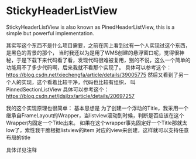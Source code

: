 # StickyHeaderListView
StickyHeaderListView is also known as PinedHeaderListView, this is a simple but powerful implementation.

其实写这个东西不是什么项目需要，之前在网上看到过有一个人实现过这个东西，是黑色的背景的那个， 当时我还以为是用了WMS创建的悬浮窗口呢，觉得很神秘，于是下载下来代码看了看，发现代码很难被复用，别的不说，这么一个简单的功能用不了多少代码啊，后来我就不看那个实现了。
具体可以参考这个：https://blog.csdn.net/xiechengfa/article/details/39005775
然后又看到了另一个人的实现，这个看着比较干净，代码也比较有组织， 叫PinnedSectionListView
具体可以参考这个：https://blog.csdn.net/jdsjlzx/article/details/20697257

我的这个实现原理也很简单：
基本思想是 为了创建一个浮动的Title，我采用一个继承自FrameLayout的Wrapper，当listview滚动到时候，判断是否应该在这个Wrapper内固定一个Title出来。
如果在这个wrapper事先固定好一个Title那就太low了，索性我干脆根据listview的item 对应的view来创建，这样就可以支持任意布局的title


具体详见注释
